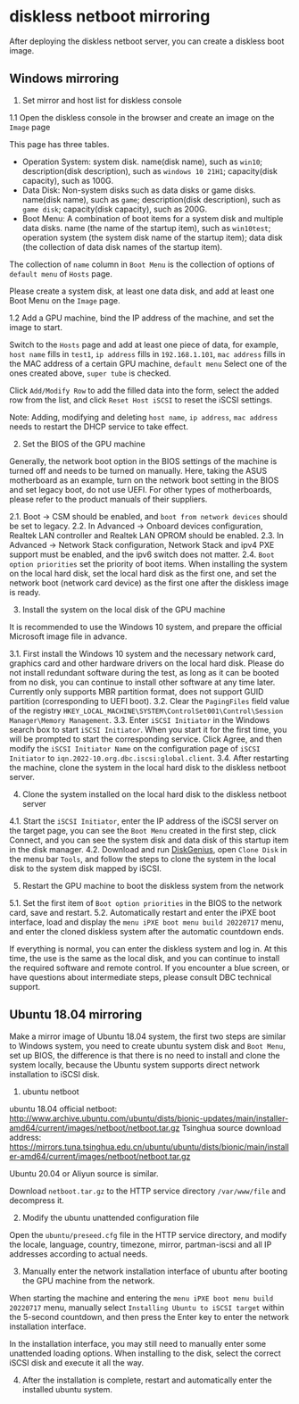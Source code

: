 # diskless netboot mirroring

After deploying the diskless netboot server, you can create a diskless boot image.

## Windows mirroring

1. Set mirror and host list for diskless console

1.1 Open the diskless console in the browser and create an image on the `Image` page

This page has three tables.

- Operation System: system disk. name(disk name), such as `win10`; description(disk description), such as `windows 10 21H1`; capacity(disk capacity), such as 100G.
- Data Disk: Non-system disks such as data disks or game disks. name(disk name), such as `game`; description(disk description), such as `game disk`; capacity(disk capacity), such as 200G.
- Boot Menu: A combination of boot items for a system disk and multiple data disks. name (the name of the startup item), such as `win10test`; operation system (the system disk name of the startup item); data disk (the collection of data disk names of the startup item).

The collection of `name` column in `Boot Menu` is the collection of options of `default menu` of `Hosts` page.

Please create a system disk, at least one data disk, and add at least one Boot Menu on the `Image` page.

1.2 Add a GPU machine, bind the IP address of the machine, and set the image to start.

Switch to the `Hosts` page and add at least one piece of data, for example, `host name` fills in `test1`, `ip address` fills in `192.168.1.101`, `mac address` fills in the MAC address of a certain GPU machine, `default menu` Select one of the ones created above, `super tube` is checked.

Click `Add/Modify Row` to add the filled data into the form, select the added row from the list, and click `Reset Host iSCSI` to reset the iSCSI settings.

Note: Adding, modifying and deleting `host name`, `ip address`, `mac address` needs to restart the DHCP service to take effect.

2. Set the BIOS of the GPU machine

Generally, the network boot option in the BIOS settings of the machine is turned off and needs to be turned on manually. Here, taking the ASUS motherboard as an example, turn on the network boot setting in the BIOS and set legacy boot, do not use UEFI. For other types of motherboards, please refer to the product manuals of their suppliers.

2.1. Boot -> CSM should be enabled, and `boot from network devices` should be set to legacy.
2.2. In Advanced -> Onboard devices configuration, Realtek LAN controller and Realtek LAN OPROM should be enabled.
2.3. In Advanced -> Network Stack configuration, Network Stack and ipv4 PXE support must be enabled, and the ipv6 switch does not matter.
2.4. `Boot option priorities` set the priority of boot items. When installing the system on the local hard disk, set the local hard disk as the first one, and set the network boot (network card device) as the first one after the diskless image is ready.

3. Install the system on the local disk of the GPU machine

It is recommended to use the Windows 10 system, and prepare the official Microsoft image file in advance.

3.1. First install the Windows 10 system and the necessary network card, graphics card and other hardware drivers on the local hard disk. Please do not install redundant software during the test, as long as it can be booted from no disk, you can continue to install other software at any time later. Currently only supports MBR partition format, does not support GUID partition (corresponding to UEFI boot).
3.2. Clear the `PagingFiles` field value of the registry `HKEY_LOCAL_MACHINE\SYSTEM\ControlSet001\Control\Session Manager\Memory Management`.
3.3. Enter `iSCSI Initiator` in the Windows search box to start `iSCSI Initiator`. When you start it for the first time, you will be prompted to start the corresponding service. Click Agree, and then modify the `iSCSI Initiator Name` on the configuration page of `iSCSI Initiator` to `iqn.2022-10.org.dbc.iscsi:global.client`.
3.4. After restarting the machine, clone the system in the local hard disk to the diskless netboot server.

4. Clone the system installed on the local hard disk to the diskless netboot server

4.1. Start the `iSCSI Initiator`, enter the IP address of the iSCSI server on the target page, you can see the `Boot Menu` created in the first step, click Connect, and you can see the system disk and data disk of this startup item in the disk manager.
4.2. Download and run [DiskGenius](https://www.diskgenius.cn/), open `Clone Disk` in the menu bar `Tools`, and follow the steps to clone the system in the local disk to the system disk mapped by iSCSI.

5. Restart the GPU machine to boot the diskless system from the network

5.1. Set the first item of `Boot option priorities` in the BIOS to the network card, save and restart.
5.2. Automatically restart and enter the iPXE boot interface, load and display the `menu iPXE boot menu build 20220717` menu, and enter the cloned diskless system after the automatic countdown ends.

If everything is normal, you can enter the diskless system and log in. At this time, the use is the same as the local disk, and you can continue to install the required software and remote control. If you encounter a blue screen, or have questions about intermediate steps, please consult DBC technical support.

## Ubuntu 18.04 mirroring

Make a mirror image of Ubuntu 18.04 system, the first two steps are similar to Windows system, you need to create ubuntu system disk and `Boot Menu`, set up BIOS, the difference is that there is no need to install and clone the system locally, because the Ubuntu system supports direct network installation to iSCSI disk.

1. ubuntu netboot

ubuntu 18.04 official netboot: http://www.archive.ubuntu.com/ubuntu/dists/bionic-updates/main/installer-amd64/current/images/netboot/netboot.tar.gz
Tsinghua source download address: https://mirrors.tuna.tsinghua.edu.cn/ubuntu/ubuntu/dists/bionic/main/installer-amd64/current/images/netboot/netboot.tar.gz

Ubuntu 20.04 or Aliyun source is similar.

Download `netboot.tar.gz` to the HTTP service directory `/var/www/file` and decompress it.

2. Modify the ubuntu unattended configuration file

Open the `ubuntu/preseed.cfg` file in the HTTP service directory, and modify the locale, language, country, timezone, mirror, partman-iscsi and all IP addresses according to actual needs.

3. Manually enter the network installation interface of ubuntu after booting the GPU machine from the network.

When starting the machine and entering the `menu iPXE boot menu build 20220717` menu, manually select `Installing Ubuntu to iSCSI target` within the 5-second countdown, and then press the Enter key to enter the network installation interface.

In the installation interface, you may still need to manually enter some unattended loading options. When installing to the disk, select the correct iSCSI disk and execute it all the way.

4. After the installation is complete, restart and automatically enter the installed ubuntu system.
